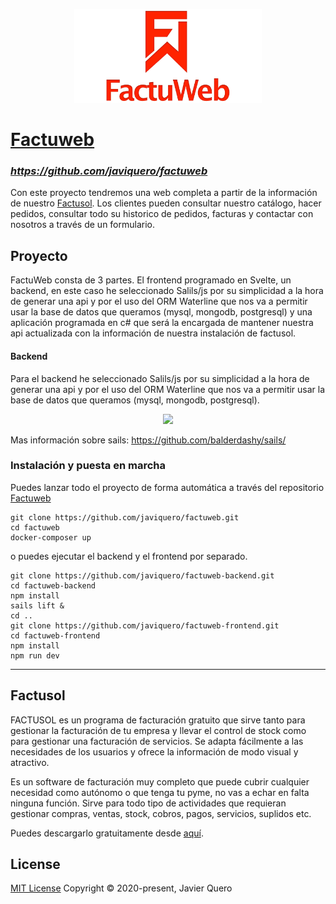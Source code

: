 
<p align="center">
  <img width="300" src="https://raw.githubusercontent.com/javiquero/factuweb/master/images/header.png">
</p>


# [Factuweb](https://github.com/javiquero/factuweb "Factuweb")
### _https://github.com/javiquero/factuweb_

Con este proyecto tendremos una web completa a partir de la información de nuestro [Factusol](https://www.sdelsol.com/programa-facturacion-factusol/ "Factusol"). Los clientes pueden consultar nuestro catálogo, hacer pedidos, consultar todo su historico de pedidos, facturas y contactar con nosotros a través de un formulario.

## Proyecto
FactuWeb consta de 3 partes. El frontend programado en Svelte, un backend, en este caso he seleccionado Salils/js por su simplicidad a la hora de generar una api y por el uso del ORM Waterline que nos va a permitir usar la base de datos que queramos (mysql, mongodb, postgresql) y una aplicación programada en c# que será la encargada de mantener nuestra api actualizada con la información de nuestra instalación de factusol.
<br>


#### Backend
Para el backend he seleccionado Salils/js por su simplicidad a la hora de generar una api y por el uso del ORM Waterline que nos va a permitir usar la base de datos que queramos (mysql, mongodb, postgresql).

<p align="center">
  <img width="200" src="https://camo.githubusercontent.com/9e49073459ed4e0e2687b80eaf515d87b0da4a6b/687474703a2f2f62616c64657264617368792e6769746875622e696f2f7361696c732f696d616765732f6c6f676f2e706e67">
</p>

Mas información sobre sails: https://github.com/balderdashy/sails/


### Instalación y puesta en marcha
Puedes lanzar todo el proyecto de forma automática a través del repositorio [Factuweb](https://github.com/javiquero/factuweb "Factuweb")
```
git clone https://github.com/javiquero/factuweb.git
cd factuweb
docker-composer up
```

o puedes ejecutar el backend y el frontend por separado.
```
git clone https://github.com/javiquero/factuweb-backend.git
cd factuweb-backend
npm install
sails lift &
cd ..
git clone https://github.com/javiquero/factuweb-frontend.git
cd factuweb-frontend
npm install
npm run dev
```

---

## Factusol
FACTUSOL es un programa de facturación gratuito que sirve tanto para gestionar la facturación de tu empresa y llevar el control de stock como para gestionar una facturación de servicios. Se adapta fácilmente a las necesidades de los usuarios y ofrece la información de modo visual y atractivo.

Es un software de facturación muy completo que puede cubrir cualquier necesidad como autónomo o que tenga tu pyme, no vas a echar en falta ninguna función. Sirve para todo tipo de actividades que requieran gestionar compras, ventas, stock, cobros, pagos, servicios, suplidos etc.

Puedes descargarlo gratuitamente desde [aquí](https://www.sdelsol.com/programa-facturacion-factusol/ "aquí").


## License

[MIT License](https://opensource.org/licenses/MIT)  Copyright © 2020-present, Javier Quero

